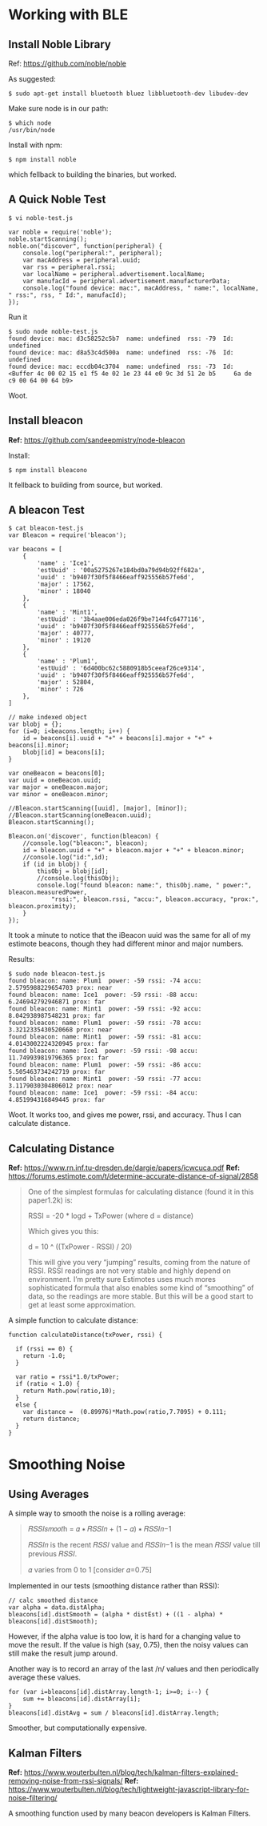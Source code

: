 # Working with BLE

## Install Noble Library

Ref: https://github.com/noble/noble

As suggested:

    $ sudo apt-get install bluetooth bluez libbluetooth-dev libudev-dev
    
Make sure node is in our path:

    $ which node
    /usr/bin/node
    
Install with npm:

    $ npm install noble
    
which fellback to building the binaries, but worked.

## A Quick Noble Test

    $ vi noble-test.js
    
    var noble = require('noble');
    noble.startScanning();
    noble.on("discover", function(peripheral) {
        console.log("peripheral:", peripheral);
        var macAddress = peripheral.uuid;
        var rss = peripheral.rssi;
        var localName = peripheral.advertisement.localName;
        var manufacId = peripheral.advertisement.manufacturerData;
        console.log("found device: mac:", macAddress, " name:", localName, " rss:", rss, " Id:", manufacId);
    });

Run it

    $ sudo node noble-test.js
    found device: mac: d3c58252c5b7  name: undefined  rss: -79  Id: undefined
    found device: mac: d8a53c4d500a  name: undefined  rss: -76  Id: undefined
    found device: mac: eccdb04c3704  name: undefined  rss: -73  Id: <Buffer 4c 00 02 15 e1 f5 4e 02 1e 23 44 e0 9c 3d 51 2e b5     6a de c9 00 64 00 64 b9>

Woot.

## Install bleacon

**Ref:** https://github.com/sandeepmistry/node-bleacon

Install:

    $ npm install bleacono

It fellback to building from source, but worked.

## A bleacon Test

	$ cat bleacon-test.js 
	var Bleacon = require('bleacon'); 

	var beacons = [
		{ 
			'name' : 'Ice1',
			'estUuid' : '00a5275267e184bd0a79d94b92ff682a',
			'uuid' : 'b9407f30f5f8466eaff925556b57fe6d',
			'major' : 17562,
			'minor' : 18040
		}, 
		{
			'name' : 'Mint1',
			'estUuid' : '3b4aae006eda026f9be7144fc6477116',
			'uuid' : 'b9407f30f5f8466eaff925556b57fe6d',
			'major' : 40777,
			'minor' : 19120
		}, 
		{
			'name' : 'Plum1',
			'estUuid' : '6d400bc62c5880918b5ceeaf26ce9314',
			'uuid' : 'b9407f30f5f8466eaff925556b57fe6d',
			'major' : 52804,
			'minor' : 726
		},
	]

	// make indexed object
	var blobj = {};
	for (i=0; i<beacons.length; i++) {
		id = beacons[i].uuid + "+" + beacons[i].major + "+" + beacons[i].minor;
		blobj[id] = beacons[i];
	}

	var oneBeacon = beacons[0];
	var uuid = oneBeacon.uuid;
	var major = oneBeacon.major;
	var minor = oneBeacon.minor;

	//Bleacon.startScanning([uuid], [major], [minor]);
	//Bleacon.startScanning(oneBeacon.uuid);
	Bleacon.startScanning();

	Bleacon.on('discover', function(bleacon) {
		//console.log("bleacon:", bleacon);
		id = bleacon.uuid + "+" + bleacon.major + "+" + bleacon.minor;
		//console.log("id:",id);
		if (id in blobj) {
			thisObj = blobj[id];
			//console.log(thisObj);
			console.log("found bleacon: name:", thisObj.name, " power:", bleacon.measuredPower, 
				"rssi:", bleacon.rssi, "accu:", bleacon.accuracy, "prox:", bleacon.proximity);
		}
	});

It took a minute to notice that the iBeacon uuid was the same for all of my estimote beacons, though they had different minor and major numbers.

Results:

	$ sudo node bleacon-test.js 
	found bleacon: name: Plum1  power: -59 rssi: -74 accu: 2.5795988229654703 prox: near
	found bleacon: name: Ice1  power: -59 rssi: -88 accu: 6.246942792946871 prox: far
	found bleacon: name: Mint1  power: -59 rssi: -92 accu: 8.042938987548231 prox: far
	found bleacon: name: Plum1  power: -59 rssi: -78 accu: 3.3212335430520668 prox: near
	found bleacon: name: Mint1  power: -59 rssi: -81 accu: 4.0143002224320945 prox: far
	found bleacon: name: Ice1  power: -59 rssi: -98 accu: 11.749939819796365 prox: far
	found bleacon: name: Plum1  power: -59 rssi: -86 accu: 5.505463734242719 prox: far
	found bleacon: name: Mint1  power: -59 rssi: -77 accu: 3.1179030304806012 prox: near
	found bleacon: name: Ice1  power: -59 rssi: -84 accu: 4.851994316849445 prox: far

Woot. It works too, and gives me power, rssi, and accuracy. Thus I can calculate distance.

## Calculating Distance

**Ref:** https://www.rn.inf.tu-dresden.de/dargie/papers/icwcuca.pdf
**Ref:** https://forums.estimote.com/t/determine-accurate-distance-of-signal/2858

> One of the simplest formulas for calculating distance (found it in this paper1.2k) is:
> 
> RSSI = -20 * logd + TxPower (where d = distance)
> 
> Which gives you this:
> 
> d = 10 ^ ((TxPower - RSSI) / 20)
> 
> This will give you very “jumping” results, coming from the nature of RSSI. RSSI readings are not very stable and highly depend on environment. I’m pretty sure Estimotes uses much mores sophisticated formula that also enables some kind of “smoothing” of data, so the readings are more stable. But this will be a good start to get at least some approximation.

A simple function to calculate distance:

    function calculateDistance(txPower, rssi) {
      
      if (rssi == 0) {
        return -1.0; 
      }

      var ratio = rssi*1.0/txPower;
      if (ratio < 1.0) {
        return Math.pow(ratio,10);
      }
      else {
        var distance =  (0.89976)*Math.pow(ratio,7.7095) + 0.111;    
        return distance;
      }
    } 

# Smoothing Noise

## Using Averages

A simple way to smooth the noise is a rolling average:

> 𝑅𝑆𝑆𝐼𝑠𝑚𝑜𝑜𝑡h = 𝛼 ∗ 𝑅𝑆𝑆𝐼𝑛 + (1 − 𝛼) ∗ 𝑅𝑆𝑆𝐼𝑛−1
> 
> 𝑅𝑆𝑆𝐼𝑛 is the recent 𝑅𝑆𝑆𝐼 value and 𝑅𝑆𝑆𝐼𝑛−1 is the mean 𝑅𝑆𝑆𝐼 value till previous 𝑅𝑆𝑆𝐼.
> 
> 𝛼 varies from 0 to 1 [consider 𝛼=0.75]

Implemented in our tests (smoothing distance rather than RSSI):

    // calc smoothed distance
    var alpha = data.distAlpha;
    bleacons[id].distSmooth = (alpha * distEst) + ((1 - alpha) * bleacons[id].distSmooth);

However, if the alpha value is too low, it is hard for a changing value to move the result. If the value is high (say, 0.75), then the noisy values can still make the result jump around.

Another way is to record an array of the last /n/ values and then periodically average these values.

    for (var i=bleacons[id].distArray.length-1; i>=0; i--) {
        sum += bleacons[id].distArray[i];
    }
    bleacons[id].distAvg = sum / bleacons[id].distArray.length;

Smoother, but computationally expensive.

## Kalman Filters

**Ref:** https://www.wouterbulten.nl/blog/tech/kalman-filters-explained-removing-noise-from-rssi-signals/
**Ref:** https://www.wouterbulten.nl/blog/tech/lightweight-javascript-library-for-noise-filtering/

A smoothing function used by many beacon developers is Kalman Filters.




